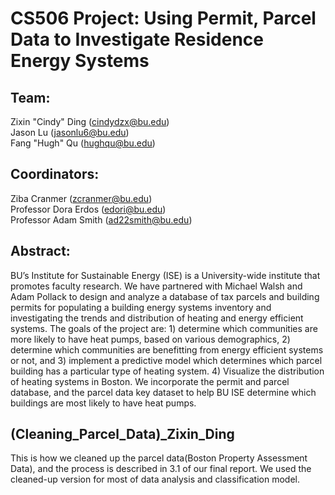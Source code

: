 # CS506 Project: Using Permit, Parcel Data to Investigate Residence Energy Systems

## Team: 
Zixin "Cindy" Ding (cindydzx@bu.edu)<br/>
Jason Lu (jasonlu6@bu.edu)<br/>
Fang "Hugh" Qu (hughqu@bu.edu)<br/>

## Coordinators:
Ziba Cranmer (zcranmer@bu.edu)<br/>
Professor Dora Erdos (edori@bu.edu)<br/> 
Professor Adam Smith (ad22smith@bu.edu)<br/>

## Abstract:
BU’s Institute for Sustainable Energy (ISE) is a University-wide institute that promotes faculty research. We have partnered with Michael Walsh and Adam Pollack to design and analyze a database of tax parcels and building permits for populating a building energy systems inventory and investigating the trends and distribution of heating and energy efficient systems. The goals of the project are: 1) determine which communities are more likely to have heat pumps, based on various demographics, 2) determine which communities are benefitting from energy efficient systems or not, and 3) implement a predictive model which determines which parcel building has a particular type of heating system. 4) Visualize the distribution of heating systems in Boston. We incorporate the permit and parcel database, and the parcel data key dataset to help BU ISE determine which buildings are most likely to have heat pumps.

## (Cleaning_Parcel_Data)_Zixin_Ding
This is how we cleaned up the parcel data(Boston Property Assessment Data), and the process is described in 3.1 of our final report. We used the cleaned-up version for most of data analysis and classification model.
